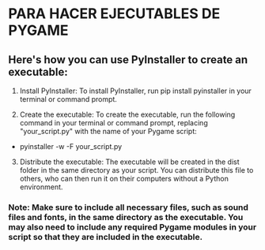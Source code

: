 # PARA HACER EJECUTABLES DE PYGAME

## Here's how you can use PyInstaller to create an executable:

1. Install PyInstaller: To install PyInstaller, run pip install pyinstaller in your terminal or command prompt.

2. Create the executable: To create the executable, run the following command in your terminal or command prompt, replacing "your_script.py" with the name of your Pygame script:


- pyinstaller -w -F your_script.py

3. Distribute the executable: The executable will be created in the dist folder in the same directory as your script. You can distribute this file to others, who can then run it on their computers without a Python environment.

### Note: Make sure to include all necessary files, such as sound files and fonts, in the same directory as the executable. You may also need to include any required Pygame modules in your script so that they are included in the executable.
